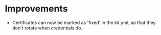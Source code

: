 # Improvements

- Certificates can now be marked as 'fixed' in the kit.yml, so
  that they don't rotate when credentials do.
